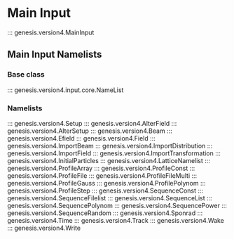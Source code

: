 # Main Input

::: genesis.version4.MainInput

## Main Input Namelists

### Base class

::: genesis.version4.input.core.NameList

### Namelists

::: genesis.version4.Setup
::: genesis.version4.AlterField
::: genesis.version4.AlterSetup
::: genesis.version4.Beam
::: genesis.version4.Efield
::: genesis.version4.Field
::: genesis.version4.ImportBeam
::: genesis.version4.ImportDistribution
::: genesis.version4.ImportField
::: genesis.version4.ImportTransformation
::: genesis.version4.InitialParticles
::: genesis.version4.LatticeNamelist
::: genesis.version4.ProfileArray
::: genesis.version4.ProfileConst
::: genesis.version4.ProfileFile
::: genesis.version4.ProfileFileMulti
::: genesis.version4.ProfileGauss
::: genesis.version4.ProfilePolynom
::: genesis.version4.ProfileStep
::: genesis.version4.SequenceConst
::: genesis.version4.SequenceFilelist
::: genesis.version4.SequenceList
::: genesis.version4.SequencePolynom
::: genesis.version4.SequencePower
::: genesis.version4.SequenceRandom
::: genesis.version4.Sponrad
::: genesis.version4.Time
::: genesis.version4.Track
::: genesis.version4.Wake
::: genesis.version4.Write
